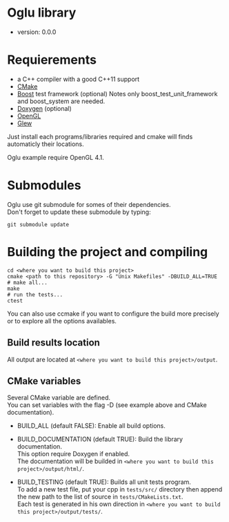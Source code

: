 # Oglu library 
 - version: 0.0.0

# Requierements
 - a C++ compiler with a good C++11 support
 - [CMake](http://www.cmake.org/)
 - [Boost](http://www.boost.org/) test framework (optional)
Notes only boost_test_unit_framework and boost_system are needed.
 - [Doxygen](http://www.stack.nl/~dimitri/doxygen/) (optional)
 - [OpenGL](https://www.opengl.org/)
 - [Glew](http://glew.sourceforge.net/)

Just install each programs/libraries required and cmake will
finds automaticly their locations.

Oglu example require OpenGL 4.1.  

# Submodules
Oglu use git submodule for somes of their dependencies.  
Don't forget to update these submodule by typing:

    git submodule update

# Building the project and compiling

    cd <where you want to build this project>
    cmake <path to this repository> -G "Unix Makefiles" -DBUILD_ALL=TRUE
    # make all...
    make
    # run the tests...
    ctest

You can also use ccmake if you want to configure the build more precisely or
to explore all the options availables.

## Build results location
All output are located at `<where you want to build this project>/output`.  

## CMake variables
Several CMake variable are defined.  
You can set variables with the flag -D (see example above and CMake documentation).  

 - BUILD_ALL (default FALSE):
Enable all build options.

 - BUILD_DOCUMENTATION (default TRUE): Build the library documentation.  
This option require Doxygen if enabled.  
The documentation will be builded in `<where you want to build this project>/output/html/`.

 - BUILD_TESTING (default TRUE):
Builds all unit tests program.  
To add a new test file, put your cpp in `tests/src/` directory then append the new path to the list of source in `tests/CMakeLists.txt`.  
Each test is generated in his own direction in `<where you want to build this project>/output/tests/`.  

